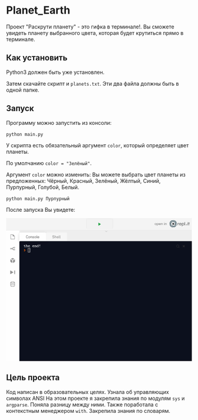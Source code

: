 # Planet_Earth
Проект "Раскрути планету" - это гифка в терминале!. Вы сможете увидеть планету выбранного цвета, которая будет крутиться прямо в терминале.
 
## Как установить
Python3 должен быть уже установлен.

Затем скачайте скрипт и `planets.txt`. Эти два файла должны быть в одной папке.

## Запуск

Программу можно запустить из консоли:

```
python main.py
```
У скрипта есть обязательный аргумент `color`, который определяет цвет планеты.

По умолчанию `color = "Зелёный"`.

Аргумент `color` можно изменить:
Вы можете выбрать цвет планеты из предложенных:
Чёрный, Красный, Зелёный, Жёлтый, Синий, Пурпурный, Голубой, Белый.

```
python main.py Пурпурный
```

После запуска Вы увидете:

![image](https://github.com/wezbicka/Planet_Earth/blob/main/white.gif)


## Цель проекта
Код написан в образовательных целях.
Узнала об управляющих символах ANSI
На этом проекте я закрепила знания по модулям `sys` и `argparse`. 
Поняла разницу между ними. 
Также поработала с контекстным менеджером `with`. 
Закрепила знания по словарям. 
